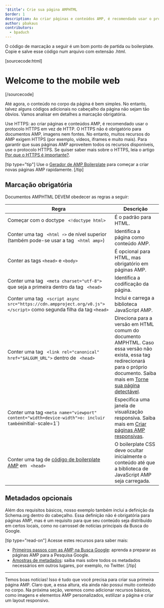 ```yaml
---
'$title': Crie sua página AMPHTML
$order: 1
description: Ao criar páginas e conteúdos AMP, é recomendado usar o protocolo HTTPS em vez de HTTP. O HTTPS não é obrigatório para documentos AMP ...
author: pbakaus
contributors:
  - bpaduch
---
```


O código de marcação a seguir é um bom ponto de partida ou boilerplate. Copie e salve esse código num arquivo com extensão .html.

[sourcecode:html]

<!doctype html>
<html amp lang="en">
  <head>
    <meta charset="utf-8">
    <script async src="https://cdn.ampproject.org/v0.js"></script>
    <title>Hello, AMPs</title>
    <link rel="canonical" href="{{doc.url}}">
    <meta name="viewport" content="width=device-width">
    <script type="application/ld+json">
      {
        "@context": "http://schema.org",
        "@type": "NewsArticle",
        "headline": "Open-source framework for publishing content",
        "datePublished": "2015-10-07T12:02:41Z",
        "image": [
          "logo.jpg"
        ]
      }
    </script>
    <style amp-boilerplate>body{-webkit-animation:-amp-start 8s steps(1,end) 0s 1 normal both;-moz-animation:-amp-start 8s steps(1,end) 0s 1 normal both;-ms-animation:-amp-start 8s steps(1,end) 0s 1 normal both;animation:-amp-start 8s steps(1,end) 0s 1 normal both}@-webkit-keyframes -amp-start{from{visibility:hidden}to{visibility:visible}}@-moz-keyframes -amp-start{from{visibility:hidden}to{visibility:visible}}@-ms-keyframes -amp-start{from{visibility:hidden}to{visibility:visible}}@-o-keyframes -amp-start{from{visibility:hidden}to{visibility:visible}}@keyframes -amp-start{from{visibility:hidden}to{visibility:visible}}</style><noscript><style amp-boilerplate>body{-webkit-animation:none;-moz-animation:none;-ms-animation:none;animation:none}</style></noscript>
  </head>
  <body>
    <h1>Welcome to the mobile web</h1>
  </body>
</html>
[/sourcecode]

Até agora, o conteúdo no corpo da página é bem simples. No entanto, talvez alguns códigos adicionais no cabeçalho da página não sejam tão óbvios. Vamos analisar em detalhes a marcação obrigatória.

Use HTTPS: ao criar páginas e conteúdos AMP, é recomendado usar o protocolo HTTPS em vez de HTTP. O HTTPS não é obrigatório para documentos AMP, imagens nem fontes. No entanto, muitos recursos do AMP exigem HTTPS (por exemplo, vídeos, iframes e muito mais). Para garantir que suas páginas AMP aproveitem todos os recursos disponíveis, use o protocolo HTTPS. Se quiser saber mais sobre o HTTPS, leia o artigo [Por que o HTTPS é importante?](https://developers.google.com/web/fundamentals/security/encrypt-in-transit/why-https).

[tip type="tip"] Use o [Gerador de AMP Boilerplate](/boilerplate) para começar a criar novas páginas AMP rapidamente. [/tip]

## Marcação obrigatória

Documentos AMPHTML DEVEM obedecer as regras a seguir:

| Regra                                                                                                                                    | Descrição                                                                                                                                                                                                                                                            |
| ---------------------------------------------------------------------------------------------------------------------------------------- | -------------------------------------------------------------------------------------------------------------------------------------------------------------------------------------------------------------------------------------------------------------------- |
| Começar com o doctype ` <!doctype html>`                                                                                                 | É o padrão para HTML.                                                                                                                                                                                                                                                |
| Conter uma tag ` <html ⚡>` de nível superior <br>(também pode-se usar a tag ` <html amp>`)                                              | Identifica a página como conteúdo AMP.                                                                                                                                                                                                                               |
| Conter as tags `<head>` e `<body>`                                                                                                       | É opcional para HTML, mas obrigatório em páginas AMP.                                                                                                                                                                                                                |
| Conter uma tag ` <meta charset="utf-8">` que seja a primeira dentro da tag ` <head>`                                                     | Identifica a codificação da página.                                                                                                                                                                                                                                  |
| Conter uma tag ` <script async src="https://cdn.ampproject.org/v0.js"></script>` como segunda filha da tag `<head>`                      | Inclui e carrega a biblioteca JavaScript AMP.                                                                                                                                                                                                                        |
| Conter uma tag ` <link rel="canonical" href="$ALGUM_URL">` dentro de ` <head>`                                                           | Direciona para a versão em HTML comum do documento AMPHTML. Caso essa versão não exista, essa tag redirecionará para o próprio documento. Saiba mais em [Torne sua página detectável](../../../../documentation/guides-and-tutorials/optimize-measure/discovery.md). |
| Conter uma tag `<meta name="viewport" content="width=device-width">o: incluir também`initial-scale=1`)                                   | Especifica uma janela de visualização responsiva. Saiba mais em [Criar páginas AMP responsivas](../../../../documentation/guides-and-tutorials/develop/style_and_layout/responsive_design.md).                                                                       |
| Conter uma tag de [código de boilerplate AMP](../../../../documentation/guides-and-tutorials/learn/spec/amp-boilerplate.md) em ` <head>` | O boilerplate CSS deve ocultar inicialmente o conteúdo até que a biblioteca de JavaScript AMP seja carregada.                                                                                                                                                        |

## Metadados opcionais

Além dos requisitos básicos, nosso exemplo também inclui a definição da Schema.org dentro do cabeçalho. Essa definição não é obrigatória para páginas AMP, mas é um requisito para que seu conteúdo seja distribuído em certos locais, como no carrossel de notícias principais da Busca do Google.

[tip type="read-on"] Acesse estes recursos para saber mais:

- [Primeiros passos com as AMP na Busca Google](https://developers.google.com/amp/docs): aprenda a preparar as páginas AMP para a Pesquisa Google.
- [Amostras de metadados](https://github.com/ampproject/amphtml/tree/master/examples/metadata-examples): saiba mais sobre todos os metadados necessários em outros lugares, por exemplo, no Twitter. [/tip]

<hr>

Temos boas notícias! Isso é tudo que você precisa para criar sua primeira página AMP. Claro que, a essa altura, ela ainda não possui muito conteúdo no corpo. Na próxima seção, veremos como adicionar recursos básicos, como imagens e elementos AMP personalizados, estilizar a página e criar um layout responsivo.
